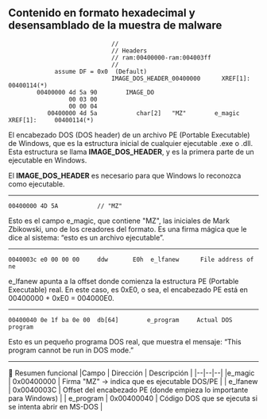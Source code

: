 
## Contenido en formato hexadecimal y desensamblado de la muestra de malware

```
                             //
                             // Headers
                             // ram:00400000-ram:004003ff
                             //
             assume DF = 0x0  (Default)
                             IMAGE_DOS_HEADER_00400000      XREF[1]:     00400114(*)
        00400000 4d 5a 90        IMAGE_DO
                 00 03 00
                 00 00 04
           00400000 4d 5a           char[2]   "MZ"        e_magic       XREF[1]:     00400114(*)
```
El encabezado DOS (DOS header) de un archivo PE (Portable Executable) de Windows, que es la estructura inicial de cualquier ejecutable .exe o .dll. Esta estructura se llama **IMAGE_DOS_HEADER**, y es la primera parte de un ejecutable en Windows. 

El **IMAGE_DOS_HEADER** es necesario para que Windows lo reconozca como ejecutable.

-------

```
00400000 4D 5A           // "MZ"
```
Esto es el campo e_magic, que contiene "MZ", las iniciales de Mark Zbikowski, uno de los creadores del formato. Es una firma mágica que le dice al sistema: “esto es un archivo ejecutable”.

-------
```
0040003c e0 00 00 00     ddw       E0h  e_lfanew      File address of ne
```
e_lfanew apunta a la offset donde comienza la estructura PE (Portable Executable) real. En este caso, es 0xE0, o sea, el encabezado PE está en 00400000 + 0xE0 = 004000E0.

-------
```
00400040 0e 1f ba 0e 00  db[64]        e_program     Actual DOS program
```
Esto es un pequeño programa DOS real, que muestra el mensaje: “This program cannot be run in DOS mode.”

-------

🎯 Resumen funcional
|Campo |	Dirección |	Descripción |
|--|--|--|
|e_magic |	0x00400000 | Firma "MZ" → indica que es ejecutable DOS/PE |
| e_lfanew |	0x0040003C |	Offset del encabezado PE (donde empieza lo importante para Windows) |
| e_program | 0x00400040 |	Código DOS que se ejecuta si se intenta abrir en MS-DOS |

